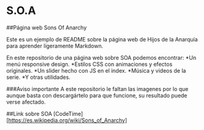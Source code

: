 # S.O.A
##Página web Sons Of Anarchy

Este es un ejemplo de README sobre la página web de Hijos de la Anarquía para aprender ligeramente Markdown. 

En este repositorio de una página web sobre SOA podemos encontrar:
*Un menú responsive design.
*Estilos CSS con animaciones y efectos originales.
*Un slider hecho con JS en el index.
*Música y videos de la serie.
*Y otras utilidades.

###Aviso importante
A este repositorio le faltan las imagenes por lo que aunque basta con descargártelo para que funcione, 
su resultado puede verse afectado.

##Link sobre SOA
[CodeTime][https://es.wikipedia.org/wiki/Sons_of_Anarchy]

